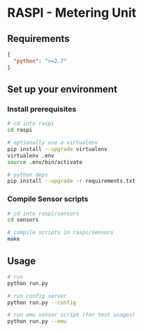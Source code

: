 # RASPI - Metering Unit

## Requirements

```json
{
  "python": ">=2.7"
}
```

## Set up your environment

### Install prerequisites

```bash
# cd into raspi
cd raspi

# optionally use a virtualenv
pip install --upgrade virtualenv
virtualenv .env
source .env/bin/activate

# python deps
pip install --upgrade -r requirements.txt
```

### Compile Sensor scripts

```bash
# cd into raspi/sensors
cd sensors

# compile scripts in raspi/sensors
make
```

## Usage
```bash
# run
python run.py

# run config server
python run.py --config

# run emu sensor script (for test usages)
python run.py --emu
```
